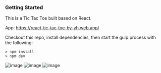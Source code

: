 ### Getting Started
This is a Tic Tac Toe built based on React.

App: https://react-tic-tac-toe-by-yh.web.app/



Checkout this repo, install dependencies, then start the gulp process with the following:
```
> npm install
> npm dev
```
![image](https://github.com/johnnyhsu1106/react-tic-tac-toe/assets/18588513/b4ac69b3-64ba-48c0-9c4b-1bb5e69d5c11)
![image](https://github.com/johnnyhsu1106/react-tic-tac-toe/assets/18588513/69dd2958-fdf7-4f97-b272-7da763fb9b6a)
![image](https://github.com/johnnyhsu1106/react-tic-tac-toe/assets/18588513/d5f4d136-3436-44cb-a157-99b1daaba4a7)



